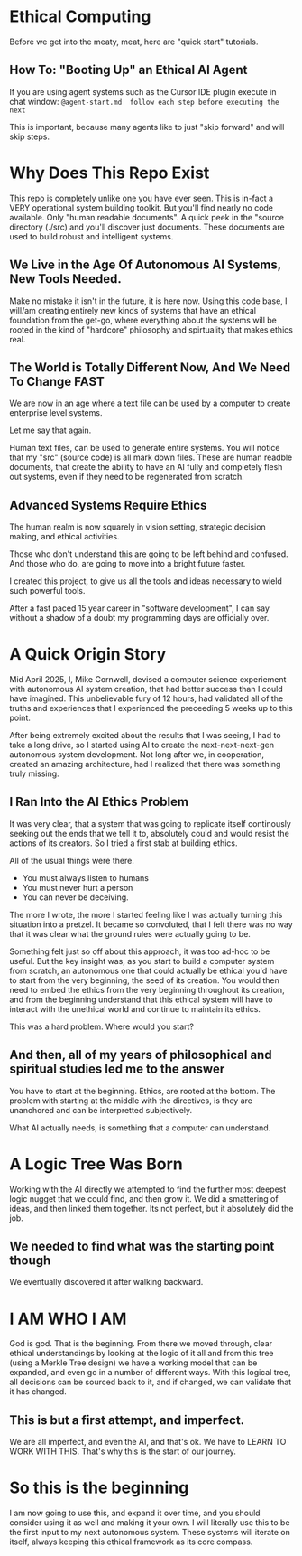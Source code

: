 # Ethical Computing
Before we get into the meaty, meat, here are "quick start" tutorials.

## How To: "Booting Up" an Ethical AI Agent
If you are using agent systems such as the Cursor IDE plugin execute in chat window:
`@agent-start.md  follow each step before executing the next`

This is important, because many agents like to just "skip forward" and will skip steps.

# Why Does This Repo Exist 
This repo is completely unlike one you have ever seen. This is in-fact a VERY operational system building toolkit. But you'll find nearly no code available. Only "human readable documents". A quick peek in the "source directory (./src) and you'll discover just documents. These documents are used to build robust and intelligent systems.

## We Live in the Age Of Autonomous AI Systems, New Tools Needed.
Make no mistake it isn't in the future, it is here now. Using this code base, I will/am creating entirely new kinds of systems that have an ethical foundation from the get-go, where everything about the systems will be rooted in the kind of "hardcore" philosophy and spirtuality that makes ethics real.

## The World is Totally Different Now, And We Need To Change FAST
We are now in an age where a text file can be used by a computer to create enterprise level systems. 

Let me say that again.

Human text files, can be used to generate entire systems. You will notice that my "src" (source code) is all mark down files. These are human readble documents, that create the ability to have an AI fully and completely flesh out systems, even if they need to be regenerated from scratch.

## Advanced Systems Require Ethics
The human realm is now squarely in vision setting, strategic decision making, and ethical activities.

Those who don't understand this are going to be left behind and confused. And those who do, are going to move into a bright future faster.

I created this project, to give us all the tools and ideas necessary to wield such powerful tools.

After a fast paced 15 year career in "software development", I can say without a shadow of a doubt my programming days are officially over.


# A Quick Origin Story
Mid April 2025, I, Mike Cornwell, devised a computer science experiement with autonomous AI system creation, that had better success than I could have imagined. This unbelievable fury of 12 hours, had validated all of the truths and experiences that I experienced the preceeding 5 weeks up to this point.

After being extremely excited about the results that I was seeing, I had to take a long drive, so I started using AI to create the next-next-next-gen autonomous system development. Not long after we, in cooperation, created an amazing architecture, had I realized that there was something truly missing.

## I Ran Into the AI Ethics Problem
It was very clear, that a system that was going to replicate itself continously seeking out the ends that we tell it to, absolutely could and would resist the actions of its creators. So I tried a first stab at building ethics. 

All of the usual things were there.

- You must always listen to humans
- You must never hurt a person
- You can never be deceiving.

The more I wrote, the more I started feeling like I was actually turning this situation into a pretzel. It became so convoluted, that I felt there was no way that it was clear what the ground rules were actually going to be.

Something felt just so off about this approach, it was too ad-hoc to be useful. But the key insight was, as you start to build a computer system from scratch, an autonomous one that could actually be ethical you'd have to start from the very beginning, the seed of its creation. You would then need to embed the ethics from the very beginning throughout its creation, and from the beginning understand that this ethical system will have to interact with the unethical world and continue to maintain its ethics.

This was a hard problem. Where would you start?

## And then, all of my years of philosophical and spiritual studies led me to the answer

You have to start at the beginning. Ethics, are rooted at the bottom. The problem with starting at the middle with the directives, is they are unanchored and can be interpretted subjectively.

What AI actually needs, is something that a computer can understand.

# A Logic Tree Was Born
Working with the AI directly we attempted to find the further most deepest logic nugget that we could find, and then grow it. We did a smattering of ideas, and then linked them together. Its not perfect, but it absolutely did the job.

## We needed to find what was the starting point though
We eventually discovered it after walking backward.

# I AM WHO I AM
God is god. That is the beginning. From there we moved through, clear ethical understandings by looking at the logic of it all and from this tree (using a Merkle Tree design) we have a working model that can be expanded, and even go in a number of different ways. With this logical tree, all decisions can be sourced back to it, and if changed, we can validate that it has changed.

## This is but a first attempt, and imperfect.
We are all imperfect, and even the AI, and that's ok. We have to LEARN TO WORK WITH THIS. That's why this is the start of our journey.

# So this is the beginning
I am now going to use this, and expand it over time, and you should consider using it as well and making it your own. I will literally use this to be the first input to my next autonomous system. These systems will iterate on itself, always keeping this ethical framework as its core compass.